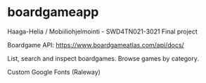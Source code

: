 # boardgameapp

Haaga-Helia / Mobiiliohjelmointi - SWD4TN021-3021 Final project

Boardgame API: https://www.boardgameatlas.com/api/docs/

List, search and inspect boardgames. Browse games by category.

Custom Google Fonts (Raleway)

